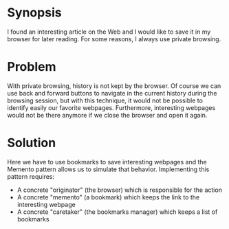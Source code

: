 # Synopsis

I found an interesting article on the Web and I would like to save it in my browser for later reading. For some reasons, I always use private browsing.

# Problem

With private browsing, history is not kept by the browser. Of course we can use back and forward buttons to navigate in the current history during the browsing session, but with this technique, it would not be possible to identify easily our favorite webpages. Furthermore, interesting webpages would not be there anymore if we close the browser and open it again.

# Solution

Here we have to use bookmarks to save interesting webpages and the Memento pattern allows us to simulate that behavior. Implementing this pattern requires:

  * A concrete "originator" (the browser) which is responsible for the action
  * A concrete "memento" (a bookmark) which keeps the link to the interesting webpage
  * A concrete "caretaker" (the bookmarks manager) which keeps a list of bookmarks
